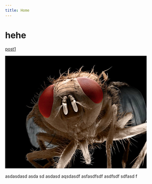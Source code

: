 ```yaml
---
title: Home
---
```


# hehe

[post1](posts/post1)

![mosca](resources/mosca.jpg)

asdasdasd asda sd
asdasd aqsdasdf asfasdfsdf asdfsdf
sdfasd f